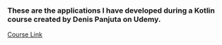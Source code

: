 ### These are the applications I have developed during a Kotlin course created by Denis Panjuta on Udemy. 
[Course Link](https://www.udemy.com/course/android-kotlin-developer/)

